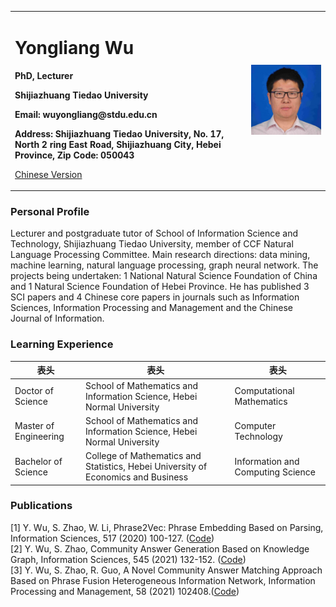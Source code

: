 <div>
<table border="0">
  <tr>
    <td width="75%">
      <h1>Yongliang Wu</h1>
      <p><b>PhD, Lecturer</b></p>
      <p><b>Shijiazhuang Tiedao University</b></p>
      <p><b>Email: wuyongliang@stdu.edu.cn</b></p>
      <p><b>Address: Shijiazhuang Tiedao University, No. 17, North 2 ring East Road, Shijiazhuang City, Hebei Province, Zip Code: 050043</b></p>
      <p><a href="index_cn">Chinese Version</a></p>
    </td>
    <td width="25%">
      <img src="pic.jpg" width="100%">
    </td>
  </tr>
</table>
</div>

### Personal Profile
Lecturer and postgraduate tutor of School of Information Science and Technology, Shijiazhuang Tiedao University, member of CCF Natural Language Processing Committee.  Main research directions: data mining, machine learning, natural language processing, graph neural network. The projects being undertaken: 1 National Natural Science Foundation of China and 1 Natural Science Foundation of Hebei Province. He has published 3 SCI papers and 4 Chinese core papers in journals such as Information Sciences, Information Processing and Management and the Chinese Journal of Information.

### Learning Experience

|  表头   | 表头  | 表头  |
|  ----  | ----  | ----  |
| Doctor of Science| School of Mathematics and Information Science, Hebei Normal University |Computational Mathematics|  
| Master of Engineering| School of Mathematics and Information Science, Hebei Normal University |Computer Technology|  
| Bachelor of Science |  College of Mathematics and Statistics, Hebei University of Economics and Business |Information and Computing Science|


### Publications
[1] Y. Wu, S. Zhao, W. Li, Phrase2Vec: Phrase Embedding Based on Parsing, Information Sciences, 517 (2020) 100-127. ([Code](https://github.com/squllwu/test12))  
[2] Y. Wu, S. Zhao, Community Answer Generation Based on Knowledge Graph, Information Sciences, 545 (2021) 132-152. ([Code](https://github.com/squllwu/test12))  
[3] Y. Wu, S. Zhao, R. Guo, A Novel Community Answer Matching Approach Based on Phrase Fusion Heterogeneous Information Network, Information Processing and Management, 58 (2021) 102408.([Code](https://github.com/squllwu/test12))    
